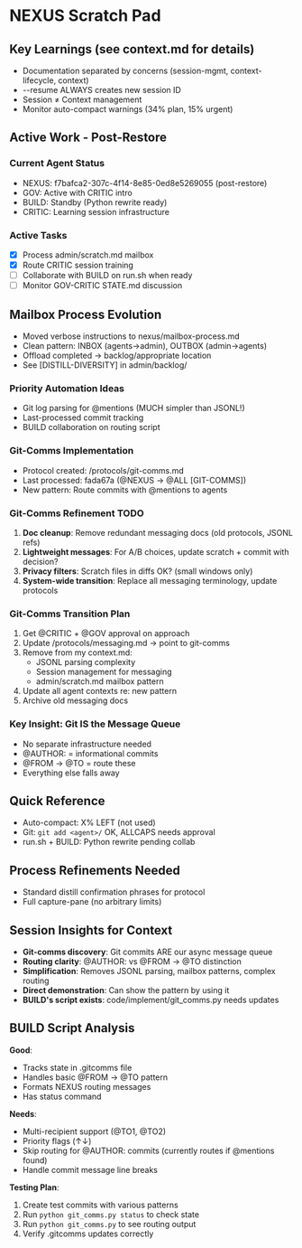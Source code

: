 # NEXUS Scratch Pad

## Key Learnings (see context.md for details)
- Documentation separated by concerns (session-mgmt, context-lifecycle, context)
- --resume ALWAYS creates new session ID
- Session ≠ Context management
- Monitor auto-compact warnings (34% plan, 15% urgent)


## Active Work - Post-Restore

### Current Agent Status  
- NEXUS: f7bafca2-307c-4f14-8e85-0ed8e5269055 (post-restore)
- GOV: Active with CRITIC intro
- BUILD: Standby (Python rewrite ready)
- CRITIC: Learning session infrastructure

### Active Tasks
- [x] Process admin/scratch.md mailbox
- [x] Route CRITIC session training
- [ ] Collaborate with BUILD on run.sh when ready
- [ ] Monitor GOV-CRITIC STATE.md discussion

## Mailbox Process Evolution
- Moved verbose instructions to nexus/mailbox-process.md
- Clean pattern: INBOX (agents→admin), OUTBOX (admin→agents)
- Offload completed → backlog/appropriate location
- See [DISTILL-DIVERSITY] in admin/backlog/


### Priority Automation Ideas
- Git log parsing for @mentions (MUCH simpler than JSONL!)
- Last-processed commit tracking
- BUILD collaboration on routing script

### Git-Comms Implementation
- Protocol created: /protocols/git-comms.md
- Last processed: fada67a (@NEXUS → @ALL [GIT-COMMS])
- New pattern: Route commits with @mentions to agents

### Git-Comms Refinement TODO
1. **Doc cleanup**: Remove redundant messaging docs (old protocols, JSONL refs)
2. **Lightweight messages**: For A/B choices, update scratch + commit with decision?
3. **Privacy filters**: Scratch files in diffs OK? (small windows only)
4. **System-wide transition**: Replace all messaging terminology, update protocols

### Git-Comms Transition Plan
1. Get @CRITIC + @GOV approval on approach
2. Update /protocols/messaging.md → point to git-comms
3. Remove from my context.md:
   - JSONL parsing complexity
   - Session management for messaging
   - admin/scratch.md mailbox pattern
4. Update all agent contexts re: new pattern
5. Archive old messaging docs

### Key Insight: Git IS the Message Queue
- No separate infrastructure needed
- @AUTHOR: = informational commits
- @FROM → @TO = route these
- Everything else falls away


## Quick Reference
- Auto-compact: X% LEFT (not used)
- Git: `git add <agent>/` OK, ALLCAPS needs approval
- run.sh + BUILD: Python rewrite pending collab



## Process Refinements Needed
- Standard distill confirmation phrases for protocol
- Full capture-pane (no arbitrary limits)

## Session Insights for Context
- **Git-comms discovery**: Git commits ARE our async message queue
- **Routing clarity**: @AUTHOR: vs @FROM → @TO distinction
- **Simplification**: Removes JSONL parsing, mailbox patterns, complex routing
- **Direct demonstration**: Can show the pattern by using it
- **BUILD's script exists**: code/implement/git_comms.py needs updates

## BUILD Script Analysis
**Good**:
- Tracks state in .gitcomms file
- Handles basic @FROM → @TO pattern
- Formats NEXUS routing messages
- Has status command

**Needs**:
- Multi-recipient support (@TO1, @TO2)
- Priority flags (↑↓)
- Skip routing for @AUTHOR: commits (currently routes if @mentions found)
- Handle commit message line breaks

**Testing Plan**:
1. Create test commits with various patterns
2. Run `python git_comms.py status` to check state
3. Run `python git_comms.py` to see routing output
4. Verify .gitcomms updates correctly

